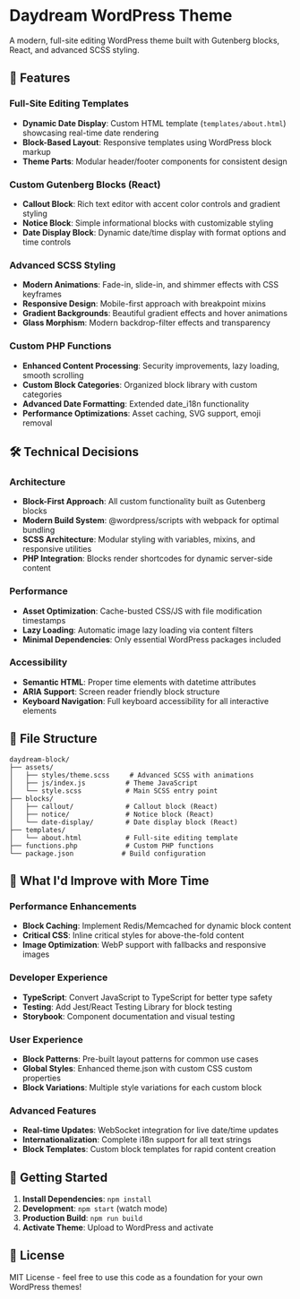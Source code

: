 # Daydream WordPress Theme

A modern, full-site editing WordPress theme built with Gutenberg blocks, React, and advanced SCSS styling.

## 🚀 Features

### Full-Site Editing Templates
- **Dynamic Date Display**: Custom HTML template (`templates/about.html`) showcasing real-time date rendering
- **Block-Based Layout**: Responsive templates using WordPress block markup
- **Theme Parts**: Modular header/footer components for consistent design

### Custom Gutenberg Blocks (React)
- **Callout Block**: Rich text editor with accent color controls and gradient styling
- **Notice Block**: Simple informational blocks with customizable styling
- **Date Display Block**: Dynamic date/time display with format options and time controls

### Advanced SCSS Styling
- **Modern Animations**: Fade-in, slide-in, and shimmer effects with CSS keyframes
- **Responsive Design**: Mobile-first approach with breakpoint mixins
- **Gradient Backgrounds**: Beautiful gradient effects and hover animations
- **Glass Morphism**: Modern backdrop-filter effects and transparency

### Custom PHP Functions
- **Enhanced Content Processing**: Security improvements, lazy loading, smooth scrolling
- **Custom Block Categories**: Organized block library with custom categories
- **Advanced Date Formatting**: Extended date_i18n functionality
- **Performance Optimizations**: Asset caching, SVG support, emoji removal

## 🛠 Technical Decisions

### Architecture
- **Block-First Approach**: All custom functionality built as Gutenberg blocks
- **Modern Build System**: @wordpress/scripts with webpack for optimal bundling
- **SCSS Architecture**: Modular styling with variables, mixins, and responsive utilities
- **PHP Integration**: Blocks render shortcodes for dynamic server-side content

### Performance
- **Asset Optimization**: Cache-busted CSS/JS with file modification timestamps
- **Lazy Loading**: Automatic image lazy loading via content filters
- **Minimal Dependencies**: Only essential WordPress packages included

### Accessibility
- **Semantic HTML**: Proper time elements with datetime attributes
- **ARIA Support**: Screen reader friendly block structure
- **Keyboard Navigation**: Full keyboard accessibility for all interactive elements

## 📁 File Structure

```
daydream-block/
├── assets/
│   ├── styles/theme.scss     # Advanced SCSS with animations
│   ├── js/index.js          # Theme JavaScript
│   └── style.scss           # Main SCSS entry point
├── blocks/
│   ├── callout/             # Callout block (React)
│   ├── notice/              # Notice block (React)
│   └── date-display/        # Date display block (React)
├── templates/
│   └── about.html           # Full-site editing template
├── functions.php            # Custom PHP functions
└── package.json            # Build configuration
```

## 🎯 What I'd Improve with More Time

### Performance Enhancements
- **Block Caching**: Implement Redis/Memcached for dynamic block content
- **Critical CSS**: Inline critical styles for above-the-fold content
- **Image Optimization**: WebP support with fallbacks and responsive images

### Developer Experience
- **TypeScript**: Convert JavaScript to TypeScript for better type safety
- **Testing**: Add Jest/React Testing Library for block testing
- **Storybook**: Component documentation and visual testing

### User Experience
- **Block Patterns**: Pre-built layout patterns for common use cases
- **Global Styles**: Enhanced theme.json with custom CSS custom properties
- **Block Variations**: Multiple style variations for each custom block

### Advanced Features
- **Real-time Updates**: WebSocket integration for live date/time updates
- **Internationalization**: Complete i18n support for all text strings
- **Block Templates**: Custom block templates for rapid content creation

## 🚀 Getting Started

1. **Install Dependencies**: `npm install`
2. **Development**: `npm start` (watch mode)
3. **Production Build**: `npm run build`
4. **Activate Theme**: Upload to WordPress and activate

## 📝 License

MIT License - feel free to use this code as a foundation for your own WordPress themes!
